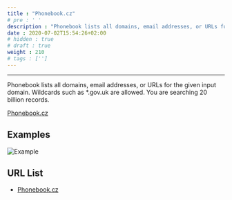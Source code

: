 ```yaml
---
title : "Phonebook.cz"
# pre : ' '
description : "Phonebook lists all domains, email addresses, or URLs for the given input domain. Wildcards such as *.gov.uk are allowed. You are searching 20 billion records."
date : 2020-07-02T15:54:26+02:00
# hidden : true
# draft : true
weight : 210
# tags : ['']
---
```


---

Phonebook lists all domains, email addresses, or URLs for the given input domain. Wildcards such as *.gov.uk are allowed. You are searching 20 billion records.

[Phonebook.cz](https://phonebook.cz/)

## Examples

![Example](images/example.png)

## URL List

- [Phonebook.cz](https://phonebook.cz/)
